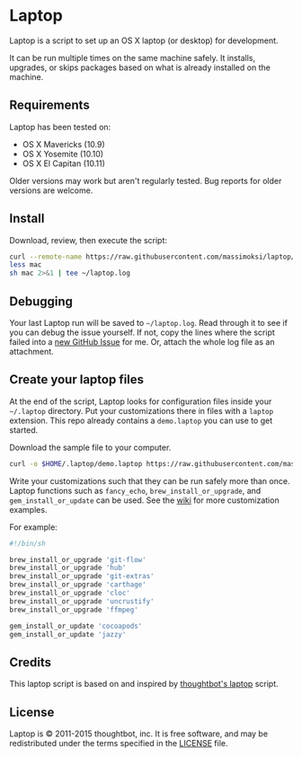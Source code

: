 # Laptop

Laptop is a script to set up an OS X laptop (or desktop) for development.

It can be run multiple times on the same machine safely.
It installs, upgrades, or skips packages based on what is already installed on the machine.

## Requirements

Laptop has been tested on:

* OS X Mavericks (10.9)
* OS X Yosemite (10.10)
* OS X El Capitan (10.11)

Older versions may work but aren't regularly tested. Bug reports for older versions are welcome.

## Install

Download, review, then execute the script:

```sh
curl --remote-name https://raw.githubusercontent.com/massimoksi/laptop/master/mac
less mac
sh mac 2>&1 | tee ~/laptop.log
```

## Debugging

Your last Laptop run will be saved to `~/laptop.log`.
Read through it to see if you can debug the issue yourself.
If not, copy the lines where the script failed into a [new GitHub Issue](https://github.com/massimoksi/laptop/issues/new) for me.
Or, attach the whole log file as an attachment.

## Create your laptop files

At the end of the script, Laptop looks for configuration files inside your `~/.laptop` directory.
Put your customizations there in files with a `laptop` extension.
This repo already contains a `demo.laptop` you can use to get started.

Download the sample file to your computer.

```sh
curl -o $HOME/.laptop/demo.laptop https://raw.githubusercontent.com/massimoksi/laptop/master/demo.laptop
```

Write your customizations such that they can be run safely more than once.
Laptop functions such as `fancy_echo`, `brew_install_or_upgrade`, and `gem_install_or_update`
can be used.
See the [wiki](https://github.com/thoughtbot/laptop/wiki) for more customization examples.

For example:

```sh
#!/bin/sh

brew_install_or_upgrade 'git-flow'
brew_install_or_upgrade 'hub'
brew_install_or_upgrade 'git-extras'
brew_install_or_upgrade 'carthage'
brew_install_or_upgrade 'cloc'
brew_install_or_upgrade 'uncrustify'
brew_install_or_upgrade 'ffmpeg'

gem_install_or_update 'cocoapods'
gem_install_or_update 'jazzy'
```

## Credits

This laptop script is based on and inspired by [thoughtbot's laptop](https://github.com/thoughtbot/laptop) script.

## License

Laptop is © 2011-2015 thoughtbot, inc.
It is free software, and may be redistributed under the terms specified in the [LICENSE] file.

[LICENSE]: LICENSE
